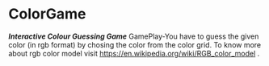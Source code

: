 # ColorGame
***Interactive Colour Guessing Game***
GamePlay-You have to guess the given color (in rgb format) by chosing the color from the color grid.
To know more about rgb color model visit https://en.wikipedia.org/wiki/RGB_color_model .

